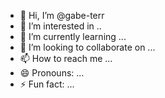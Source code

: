 - 👋 Hi, I’m @gabe-terr
- 👀 I’m interested in ..
- 🌱 I’m currently learning ...
- 💞️ I’m looking to collaborate on ...
- 📫 How to reach me ...
- 😄 Pronouns: ...
- ⚡ Fun fact: ...

<!---
gabe-terr/gabe-terr is a ✨ special ✨ repository because its `README.md` (this file) appears on your GitHub profile.
You can click the Preview link to take a look at your changes.
--->
